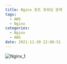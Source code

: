 ```yaml
---
title: Nginx 포트 포워딩 문제
tags:
  - AWS
  - Nginx
categories:
  - Nginx
  - AWS
date: 2021-11-30 22:08:51
---
```



![Nginx_1](/review_img/project_kh_team/nginx/3.PNG)






